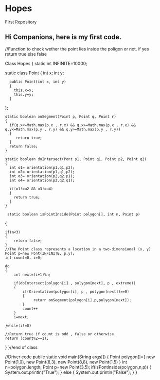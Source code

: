 # Hopes
First Repository

Hi Companions,
here is my first code.
---------------------------------------------------------------------------------------------------------------------------

//Function to check wether the point lies inside the poligon or not. if yes return true else false

Class Hopes
{
  static int INFINITE=10000;
  
  static class Point 
  {
    int x;
    int y;
    
      public Point(int x, int y)
      {
        this.x=x;
        this.y=y;
      }
  };
  
    static boolean onSegment(Point p, Point q, Point r)
    {
      if(q.x<=Math.max(p.x , r.x) && q.x>=Math.max(p.x , r.x) && q.y<=Math.max(p.y , r.y) && q.y>=Math.max(p.y , r.y))
      {
         return true;
      }
      return false;
    }
    
    static boolean doIntersect(Pont p1, Point q1, Point p2, Point q2)
    {
      int o1= orientation(p1,q1,p2);
      int o2= orientation(p1,q1,p2);
      int o3= orientation(p2,q2,p1);
      int o4= orientation(p2,q2,q1);
      
      if(o1!=o2 && o3!=o4)
      {
        return true;
      }
    }
     
     static boolean isPointInside(Point polygon[], int n, Point p)
   {
    
    if(n<3)
    {
        return false;
    }
    //The Point class represents a location in a two-dimensional (x, y)
    Point p=new Pont(INFINITE, p.y);
    int count=0, i=0;
    
    do
    {
        int next=(i+1)%n;
        
        if(doIntersect(polygon[i] , polygon[next], p , extreme))
        {
            if(Orientation(polygon[i], p , polygon[next])==0)
            {
                 return onSegment(polygon[i],p,polygon[next]);
            }
            count++
        }
        i=next;
    
    }while(i!=0)
    
    //Return true if count is odd , false or otherwise.
    return (count%2==1);
 


 }
}//end of class

//Driver code
public static void main(String args[])
{
    Point polygon[]={ new Point(1,0),
                      new Point(8,3),
                      new Point(8,8),
                      new Point(1,5)
                    } 
     int n=polygon.length;
     Point p=new Point(3,5);
     if(isPontInside(polygon,n,p))
     {
           System.out.println("True");
     }
     else
     {
          System.out.println("False");
     }
}
